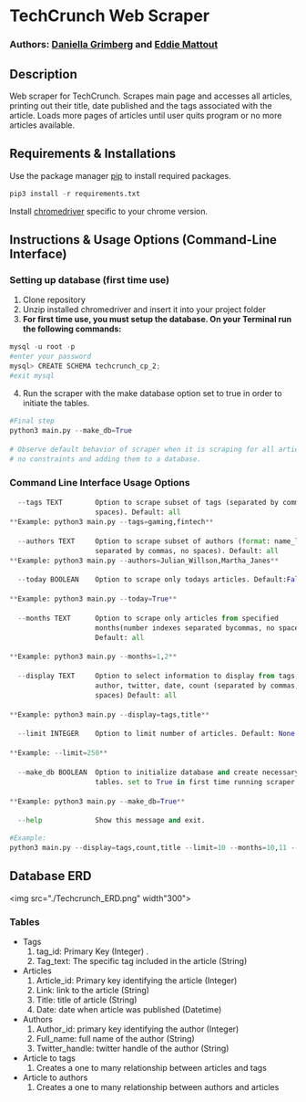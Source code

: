 # **TechCrunch Web Scraper**

### Authors: [Daniella Grimberg](https://github.com/danigrim) and [Eddie Mattout](https://github.com/emattout)

## **Description**

Web scraper for TechCrunch. Scrapes main page and accesses all articles, printing out their title, date published and the tags associated with the article. Loads more pages of articles until user quits program or no more articles available.

## **Requirements & Installations**

Use the package manager [pip](https://pip.pypa.io/en/stable/) to install required packages.

```python
pip3 install -r requirements.txt
```

Install [chromedriver](https://chromedriver.chromium.org/downloads) specific to your chrome version. 

## **Instructions & Usage Options (Command-Line Interface)**

### Setting up database (first time use)

1. Clone repository
2. Unzip installed chromedriver and insert it into your project folder
3. **For first time use, you must setup the database. On your Terminal run the following commands:**

```python
mysql -u root -p 
#enter your password
mysql> CREATE SCHEMA techcrunch_cp_2;
#exit mysql
```

  4. Run the scraper with the make database option set to true in order to initiate the tables.

```python
#Final step
python3 main.py --make_db=True 

# Observe default behavior of scraper when it is scraping for all articles with 
# no constraints and adding them to a database. 
```

### Command Line Interface Usage Options

```python
  --tags TEXT        Option to scrape subset of tags (separated by commas, no
                     spaces). Default: all 
**Example: python3 main.py --tags=gaming,fintech**

  --authors TEXT     Option to scrape subset of authors (format: name_lastname
                     separated by commas, no spaces). Default: all 
**Example: python3 main.py --authors=Julian_Willson,Martha_Janes**

  --today BOOLEAN    Option to scrape only todays articles. Default:False

**Example: python3 main.py --today=True**

  --months TEXT      Option to scrape only articles from specified
                     months(number indexes separated bycommas, no spaces)
                     Default: all 

**Example: python3 main.py --months=1,2**

  --display TEXT     Option to select information to display from tags, title,
                     author, twitter, date, count (separated by commas, no
                     spaces) Default: all 

**Example: python3 main.py --display=tags,title**

  --limit INTEGER    Option to limit number of articles. Default: None
  
**Example: --limit=250**

  --make_db BOOLEAN  Option to initialize database and create necessary
                     tables. set to True in first time running scraper.
                     
**Example: python3 main.py --make_db=True**

  --help             Show this message and exit.
```

```python
#Example:
python3 main.py --display=tags,count,title --limit=10 --months=10,11 --today=False --authors=mary_johnson,john_doe --tags=blockchain,gaming
```

## Database ERD

<img src="./Techcrunch_ERD.png" width"300">

### Tables

- Tags
    1. tag_id: Primary Key (Integer) . 
    2. Tag_text: The specific tag included in the article (String)
- Articles
    1. Article_id: Primary key identifying the article (Integer)
    2. Link: link to the article (String)
    3. Title: title of article (String)
    4. Date: date when article was published (Datetime)
- Authors
    1. Author_id: primary key identifying the author (Integer)
    2. Full_name: full name of the author (String)
    3. Twitter_handle: twitter handle of the author (String)
- Article to tags
    1. Creates a one to many relationship between articles and tags
- Article to authors
    1. Creates a one to many relationship between authors and articles
